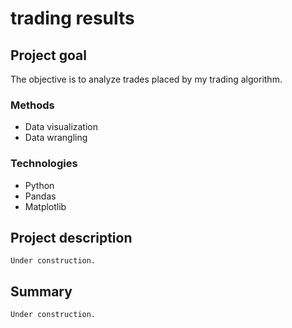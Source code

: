 # trading results

## Project goal
The objective is to analyze trades placed by my trading algorithm.

### Methods
* Data visualization
* Data wrangling

### Technologies
* Python
* Pandas
* Matplotlib

## Project description
```Under construction.```

## Summary
```Under construction.```